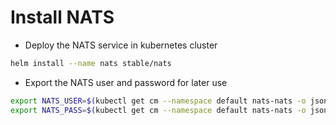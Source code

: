# Install NATS

* Deploy the NATS service in kubernetes cluster

```bash
helm install --name nats stable/nats
```

* Export the NATS user and password for later use

```bash
export NATS_USER=$(kubectl get cm --namespace default nats-nats -o jsonpath='{.data.*}' | grep -m 1 user | awk '{print $2}')
export NATS_PASS=$(kubectl get cm --namespace default nats-nats -o jsonpath='{.data.*}' | grep -m 1 password | awk '{print $2}')
```
